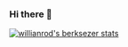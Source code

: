 ### Hi there 👋
[![willianrod's berksezer stats](https://github-readme-stats.vercel.app/api/berksezer?username=berksezer)](https://github.com/anuraghazra/github-readme-stats)
<!--
**berksezer/berksezer** is a ✨ _special_ ✨ repository because its `README.md` (this file) appears on your GitHub profile.

Here are some ideas to get you started:

- 🔭 I’m currently working on ...
- 🌱 I’m currently learning ...
- 👯 I’m looking to collaborate on ...
- 🤔 I’m looking for help with ...
- 💬 Ask me about ...
- 📫 How to reach me: ...
- 😄 Pronouns: ...
- ⚡ Fun fact: ...
-->
